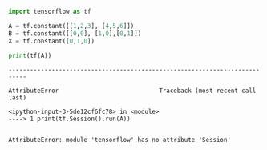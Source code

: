 ```python
import tensorflow as tf
```


```python
A = tf.constant([[1,2,3], [4,5,6]])
B = tf.constant([[0,0], [1,0],[0,1]])
X = tf.constant([0,1,0])
```


```python
print(tf(A))
```


    ---------------------------------------------------------------------------

    AttributeError                            Traceback (most recent call last)

    <ipython-input-3-5de12cf6fc78> in <module>
    ----> 1 print(tf.Session().run(A))
    

    AttributeError: module 'tensorflow' has no attribute 'Session'

